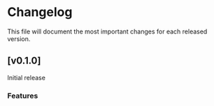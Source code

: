 # Changelog

This file will document the most important changes for each released version.

## [v0.1.0]
Initial release

### Features
